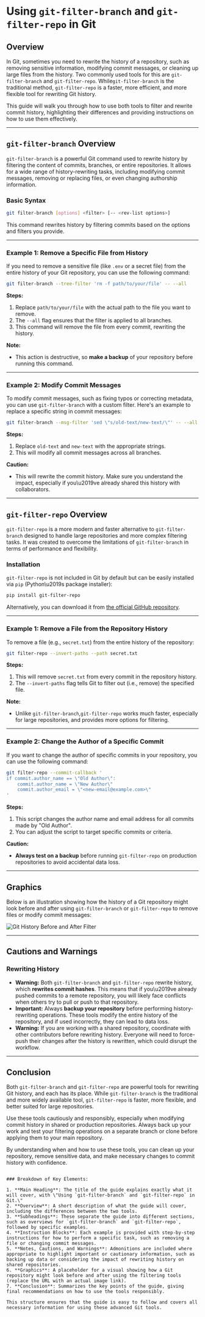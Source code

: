 # Using `git-filter-branch` and `git-filter-repo` in Git

## Overview

In Git, sometimes you need to rewrite the history of a repository, such as removing sensitive information, modifying commit messages, or cleaning up large files from the history. Two commonly used tools for this are `git-filter-branch` and `git-filter-repo`. While`git-filter-branch` is the traditional method, `git-filter-repo` is a faster, more efficient, and more flexible tool for rewriting Git history.

This guide will walk you through how to use both tools to filter and rewrite commit history, highlighting their differences and providing instructions on how to use them effectively.

---

## `git-filter-branch` Overview

`git-filter-branch` is a powerful Git command used to rewrite history by filtering the content of commits, branches, or entire repositories. It allows for a wide range of history-rewriting tasks, including modifying commit messages, removing or replacing files, or even changing authorship information.

### Basic Syntax

```bash
git filter-branch [options] <filter> [-- <rev-list options>]
```

This command rewrites history by filtering commits based on the options and filters you provide.

---

### Example 1: Remove a Specific File from History

If you need to remove a sensitive file (like `.env` or a secret file) from the entire history of your Git repository, you can use the following command:

```bash
git filter-branch --tree-filter 'rm -f path/to/your/file' -- --all
```

**Steps:**

1. Replace `path/to/your/file` with the actual path to the file you want to remove.
2. The `--all` flag ensures that the filter is applied to all branches.
3. This command will remove the file from every commit, rewriting the history.

**Note:**

- This action is destructive, so **make a backup** of your repository before running this command.

---

### Example 2: Modify Commit Messages

To modify commit messages, such as fixing typos or correcting metadata, you can use `git-filter-branch` with a custom filter. Here's an example to replace a specific string in commit messages:

```bash
git filter-branch --msg-filter 'sed \"s/old-text/new-text/\"' -- --all
```

**Steps:**

1. Replace `old-text` and `new-text` with the appropriate strings.
2. This will modify all commit messages across all branches.

**Caution:**

- This will rewrite the commit history. Make sure you understand the impact, especially if you\u2019ve already shared this history with collaborators.

---

## `git-filter-repo` Overview

`git-filter-repo` is a more modern and faster alternative to `git-filter-branch` designed to handle large repositories and more complex filtering tasks. It was created to overcome the limitations of `git-filter-branch` in terms of performance and flexibility.

### Installation

`git-filter-repo` is not included in Git by default but can be easily installed via `pip` (Python\u2019s package installer):

```bash
pip install git-filter-repo
```

Alternatively, you can download it from [the official GitHub repository](https://github.com/newren/git-filter-repo).

---

### Example 1: Remove a File from the Repository History

To remove a file (e.g., `secret.txt`) from the entire history of the repository:

```bash
git filter-repo --invert-paths --path secret.txt
```

**Steps:**

1. This will remove `secret.txt` from every commit in the repository history.
2. The `--invert-paths` flag tells Git to filter out (i.e., remove) the specified file.

**Note:**

- Unlike `git-filter-branch`,`git-filter-repo` works much faster, especially for large repositories, and provides more options for filtering.

---

### Example 2: Change the Author of a Specific Commit

If you want to change the author of specific commits in your repository, you can use the following command:

```bash
git filter-repo --commit-callback '
if commit.author_name == \"Old Author\":
    commit.author_name = \"New Author\"
    commit.author_email = \"<new-email@example.com>\"
'
```

**Steps:**

1. This script changes the author name and email address for all commits made by \"Old Author\".
2. You can adjust the script to target specific commits or criteria.

**Caution:**

- **Always test on a backup** before running `git-filter-repo` on production repositories to avoid accidental data loss.

---

## Graphics

Below is an illustration showing how the history of a Git repository might look before and after using `git-filter-branch` or `git-filter-repo` to remove files or modify commit messages:

![Git History Before and After Filter](<https://example.com/git-history-filter.png>) <!-- Replace with actual image link -->

---

## Cautions and Warnings

### Rewriting History

- **Warning:** Both `git-filter-branch` and `git-filter-repo` rewrite history, which **rewrites commit hashes**. This means that if you\u2019ve already pushed commits to a remote repository, you will likely face conflicts when others try to pull or push to that repository.
- **Important:** Always **backup your repository** before performing history-rewriting operations. These tools modify the entire history of the repository, and if used incorrectly, they can lead to data loss.
- **Warning:** If you are working with a shared repository, coordinate with other contributors before rewriting history. Everyone will need to force-push their changes after the history is rewritten, which could disrupt the workflow.

---

## Conclusion

Both `git-filter-branch` and `git-filter-repo` are powerful tools for rewriting Git history, and each has its place. While `git-filter-branch` is the traditional and more widely available tool, `git-filter-repo` is faster, more flexible, and better suited for large repositories.

Use these tools cautiously and responsibly, especially when modifying commit history in shared or production repositories. Always back up your work and test your filtering operations on a separate branch or clone before applying them to your main repository.

By understanding when and how to use these tools, you can clean up your repository, remove sensitive data, and make necessary changes to commit history with confidence.

```

### Breakdown of Key Elements:

1. **Main Heading**: The title of the guide explains exactly what it will cover, with \"Using `git-filter-branch` and `git-filter-repo` in Git.\"
2. **Overview**: A short description of what the guide will cover, including the differences between the two tools.
3. **Subheadings**: These separate the guide into different sections, such as overviews for `git-filter-branch` and `git-filter-repo`, followed by specific examples.
4. **Instruction Blocks**: Each example is provided with step-by-step instructions for how to perform a specific task, such as removing a file or changing commit messages.
5. **Notes, Cautions, and Warnings**: Admonitions are included where appropriate to highlight important or cautionary information, such as backing up data or considering the impact of rewriting history on shared repositories.
6. **Graphics**: A placeholder for a visual showing how a Git repository might look before and after using the filtering tools (replace the URL with an actual image link).
7. **Conclusion**: Summarizes the key points of the guide, giving final recommendations on how to use the tools responsibly.

This structure ensures that the guide is easy to follow and covers all necessary information for using these advanced Git tools.
